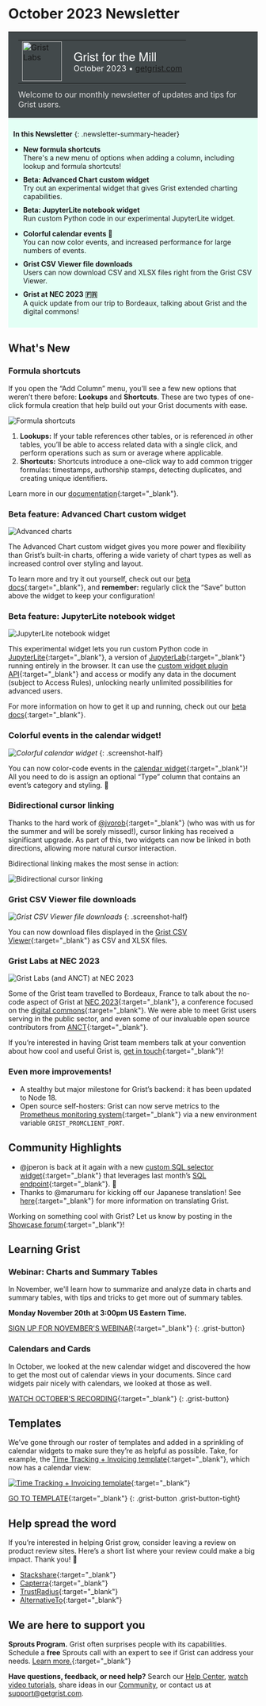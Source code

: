 # October 2023 Newsletter

<style>
  /* restore some poorly overridden defaults */
  .newsletter-header .table {
    background-color: initial;
    border: initial;
  }
  .newsletter-header .table > tbody > tr > td {
    padding: initial;
    border: initial;
    vertical-align: initial;
  }
  .newsletter-header img.header-img {
    padding: initial;
    max-width: initial;
    display: initial;
    padding: initial;
    line-height: initial;
    background-color: initial;
    border: initial;
    border-radius: initial;
    margin: initial;
  }

  /* copy newsletter styles, with a prefix for sufficient specificity */
  .newsletter-header .header {
    border: none;
    padding: 0;
    margin: 0;
  }
  .newsletter-header table > tbody > tr > td.header-image {
    width: 80px;
    padding-right: 16px;
  }
  .newsletter-header table > tbody > tr > td.header-text {
    background-color: #42494B;
    padding: 16px 20px;
  }
  .newsletter-header table.header-top {
    border: none;
    padding: 0;
    margin: 0;
    width: 100%;
  }
  .header-title {
    font-family: Helvetica Neue, Helvetica, Arial, sans-serif;
    font-size: 24px;
    line-height: 28px;
    color: #FFFFFF;
  }
  .header-month {
    color: #FFFFFF;
  }
  .header-welcome {
    margin-top: 12px;
    color: #FFFFFF;
  }
  .newsletter-summary {
    background-color: #e3fff5;
    margin: 0;
    padding: 10px;
  }
  .newsletter-summary-header {
    text-align: center;
    padding-bottom: 10px;
    border-bottom: 1px solid lightgrey;
  }
  .newsletter-summary ul {
    padding-left: 20px;
  }
  .newsletter-summary li {
    margin-bottom: 10px;
  }
  .newsletter-summary li p {
    margin: 0px
  }
</style>
<div class="newsletter-header">
<table class="header" cellpadding="0" cellspacing="0" border="0"><tr>
  <td class="header-text">
    <table class="header-top"><tr>
      <td class="header-image">
        <a href="https://www.getgrist.com">
          <img class="header-img" src="/images/newsletters/grist-labs.png" width="80" height="80" alt="Grist Labs" border="0">
        </a>
      </td>
      <td class="header-top-text">
        <div class="header-title">Grist for the Mill</div>
        <div class="header-month">October 2023
          &#8226; <a href="https://www.getgrist.com/">getgrist.com</a></div>
      </td>
    </tr></table>
    <div class="header-welcome" style="color: #e0e0e0;">
      Welcome to our monthly newsletter of updates and tips for Grist users.
    </div>
  </td>
</tr></table>
</div>

<div class="newsletter-summary row" markdown="1">

**In this Newsletter**
{: .newsletter-summary-header}

<div class="col-md-6" markdown="1">

* **New formula shortcuts**

    There's a new menu of options when adding a column, including lookup and formula shortcuts!

* **Beta: Advanced Chart custom widget**

    Try out an experimental widget that gives Grist extended charting capabilities.

* **Beta: JupyterLite notebook widget**

    Run custom Python code in our experimental JupyterLite widget.

</div>

<div class="col-md-6" markdown="1">

* **Colorful calendar events 🌈**

    You can now color events, and increased performance for large numbers of events.

* **Grist CSV Viewer file downloads**

    Users can now download CSV and XLSX files right from the Grist CSV Viewer.

* **Grist at NEC 2023 🇫🇷**

    A quick update from our trip to Bordeaux, talking about Grist and the digital commons!

</div>

</div>

## What's New

### Formula shortcuts

If you open the “Add Column” menu, you’ll see a few new options that weren’t there before: **Lookups** and **Shortcuts**. These are two types of one-click formula creation that help build out your Grist documents with ease.

![Formula shortcuts](../images/newsletters/2023-10/formula-shortcuts.png)

1. **Lookups:** If your table references other tables, or is referenced *in* other tables, you’ll be able to access related data with a single click, and perform operations such as sum or average where applicable.
2. **Shortcuts:** Shortcuts introduce a one-click way to add common trigger formulas: timestamps, authorship stamps, detecting duplicates, and creating unique identifiers.

Learn more in our [documentation](https://support.getgrist.com/col-types/#adding-and-removing-columns){:target="\_blank"}.

### Beta feature: Advanced Chart custom widget

![Advanced charts](../images/newsletters/2023-10/advanced-charts.png)

The Advanced Chart custom widget gives you more power and flexibility than Grist’s built-in charts, offering a wide variety of chart types as well as increased control over styling and layout.

To learn more and try it out yourself, check out our [beta docs](https://github.com/gristlabs/custom-charts-widget/blob/main/USAGE.md){:target="\_blank"}, and **remember:** regularly click the “Save” button above the widget to keep your configuration!

### Beta feature: JupyterLite notebook widget

![JupyterLite notebook widget](../images/newsletters/2023-10/jupyter.gif)

This experimental widget lets you run custom Python code in [JupyterLite](https://jupyterlite.readthedocs.io/){:target="\_blank"}, a version of [JupyterLab](https://jupyterlab.readthedocs.io/en/stable/index.html){:target="\_blank"} running entirely in the browser. It can use the [custom widget plugin API](https://support.getgrist.com/code/modules/grist_plugin_api/){:target="\_blank"} and access or modify any data in the document (subject to Access Rules), unlocking nearly unlimited possibilities for advanced users.

For more information on how to get it up and running, check out our [beta docs](https://github.com/gristlabs/jupyterlite-widget/blob/main/USAGE.md){:target="\_blank"}.

### Colorful events in the calendar widget!

<span class="screenshot-large">*![Colorful calendar widget](../images/newsletters/2023-10/colourful-calendar.png)*</span>
{: .screenshot-half}

You can now color-code events in the [calendar widget](https://support.getgrist.com/widget-calendar/){:target="\_blank"}! All you need to do is assign an optional “Type” column that contains an event’s category and styling. 🎨

### Bidirectional cursor linking

Thanks to the hard work of [@jvorob](https://github.com/jvorob){:target="\_blank"} (who was with us for the summer and will be sorely missed!), cursor linking has received a significant upgrade. As part of this, two widgets can now be linked in both directions, allowing more natural cursor interaction. 

Bidirectional linking makes the most sense in action:

![Bidirectional cursor linking](../images/newsletters/2023-10/bidirectional-linking.gif)

### Grist CSV Viewer file downloads

<span class="screenshot-large">*![Grist CSV Viewer file downloads](../images/newsletters/2023-10/csv-viewer-downloads.png)*</span>
{: .screenshot-half}

You can now download files displayed in the [Grist CSV Viewer](https://www.getgrist.com/grist-csv-viewer/){:target="\_blank"} as CSV and XLSX files.

### Grist Labs at NEC 2023

![Grist Labs (and ANCT) at NEC 2023](../images/newsletters/2023-10/grist-nec-2023.jpg)

Some of the Grist team travelled to Bordeaux, France to talk about the no-code aspect of Grist at [NEC 2023](https://numerique-en-communs.fr/en/numerique-en-commun-2023_eng/){:target="\_blank"}, a conference focused on the [digital commons](https://www.getgrist.com/digital-commons/){:target="\_blank"}. We were able to meet Grist users serving in the public sector, and even some of our invaluable open source contributors from [ANCT](https://agence-cohesion-territoires.gouv.fr/){:target="\_blank"}. 

If you’re interested in having Grist team members talk at your convention about how cool and useful Grist is, [get in touch](https://www.getgrist.com/contact/){:target="\_blank"}!

### Even more improvements!

- A stealthy but major milestone for Grist’s backend: it has been updated to Node 18.
- Open source self-hosters: Grist can now serve metrics to the [Prometheus monitoring system](https://prometheus.io/){:target="\_blank"} via a new environment variable `GRIST_PROMCLIENT_PORT`. 

## Community Highlights

- @jperon is back at it again with a new [custom SQL selector widget](https://community.getgrist.com/t/custom-widget-with-pug-python-and-parcel-js/3275/1){:target="\_blank"} that leverages last month’s [SQL endpoint](https://support.getgrist.com/api/#tag/sql){:target="\_blank"}. 🤯
- Thanks to @marumaru for kicking off our Japanese translation! See [here](https://community.getgrist.com/t/translating-grist/2086){:target="\_blank"} for more information on translating Grist.

Working on something cool with Grist? Let us know by posting in the [Showcase forum](https://community.getgrist.com/c/showcase/8){:target="\_blank"}!

## Learning Grist

### Webinar: Charts and Summary Tables

In November, we'll learn how to summarize and analyze data in charts and summary tables, with tips and tricks to get more out of summary tables.

**Monday November 20th at 3:00pm US Eastern Time.**

[SIGN UP FOR NOVEMBER'S WEBINAR](https://www.getgrist.com/webinars/charts-view-and-summary-tables-webinar/?utm_source=support-newsletter&utm_medium=internal&utm_campaign=build-webinar&utm_term=november-2023){:target="\_blank"}
{: .grist-button}

### Calendars and Cards

In October, we looked at the new calendar widget and discovered the how to get the most out of calendar views in your documents. Since card widgets pair nicely with calendars, we looked at those as well.

[WATCH OCTOBER'S RECORDING](https://www.getgrist.com/webinars/calendars-and-cards-view/){:target="\_blank"}
{: .grist-button}

## Templates

We’ve gone through our roster of templates and added in a sprinkling of calendar widgets to make sure they’re as helpful as possible. Take, for example, the [Time Tracking + Invoicing template](https://templates.getgrist.com/bReAxyLmzmEQ/Tracking-Time-Invoicing){:target="\_blank"}, which now has a calendar view:

[![Time Tracking + Invoicing template](../images/newsletters/2023-10/time-tracking-template.png)](https://templates.getgrist.com/bReAxyLmzmEQ/Tracking-Time-Invoicing){:target="\_blank"}

[GO TO TEMPLATE](https://templates.getgrist.com/bReAxyLmzmEQ/Tracking-Time-Invoicing){:target="\_blank"}
{: .grist-button .grist-button-tight}

## Help spread the word
If you’re interested in helping Grist grow, consider leaving a review on product review sites. Here’s a short list where your review could make a big impact. Thank you! 🙏

* [Stackshare](https://stackshare.io/getgrist){:target="\_blank"}
* [Capterra](https://www.capterra.com/p/232821/Grist/){:target="\_blank"}
* [TrustRadius](https://www.trustradius.com/products/grist/){:target="\_blank"}
* [AlternativeTo](https://alternativeto.net/software/grist/about/){:target="\_blank"}

## We are here to support you

**Sprouts Program.** Grist often surprises people with its capabilities. Schedule a **free** Sprouts call with an expert to see if Grist can address your needs. [Learn more.](https://www.getgrist.com/sprouts-program/){:target="\_blank"}

**Have questions, feedback, or need help?** Search our [Help Center](../index.md), [watch video
tutorials](https://www.youtube.com/channel/UCx0ioQrrC-bIrkmZ7ZULr0g/playlists), share ideas in our
[Community](https://community.getgrist.com), or contact us at <support@getgrist.com>.